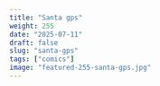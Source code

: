 ```yaml
---
title: "Santa gps"
weight: 255
date: "2025-07-11"
draft: false
slug: "santa-gps"
tags: ["comics"]
image: "featured-255-santa-gps.jpg"
---
```

